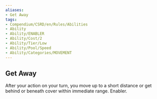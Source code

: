 ```yaml
---
aliases:
- Get Away
tags:
- Compendium/CSRD/en/Rules/Abilities
- Ability
- Ability/ENABLER
- Ability/Cost/2
- Ability/Tier/Low
- Ability/Pool/Speed
- Ability/Categories/MOVEMENT
---
```


  
## Get Away  
After your action on your turn, you move up to a short distance or get behind or beneath cover within immediate range. Enabler. 